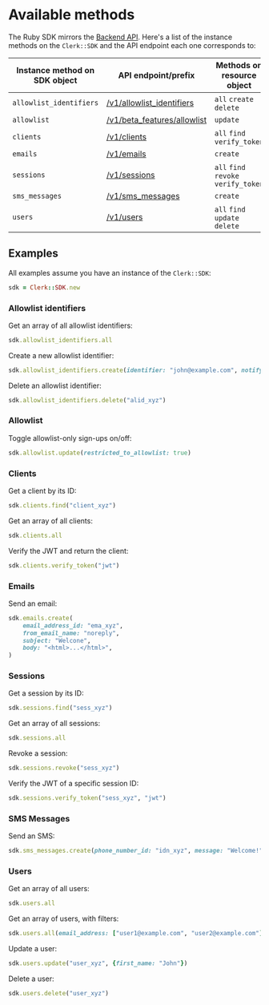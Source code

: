 # Available methods

The Ruby SDK mirrors the [Backend API](../../). Here's a list of the instance methods on the `Clerk::SDK` and the API endpoint each one corresponds to:

| Instance method on SDK object | API endpoint/prefix                                          | Methods on resource object           |
| ----------------------------- | ------------------------------------------------------------ | ------------------------------------ |
| `allowlist_identifiers`       | [/v1/allowlist\_identifiers](../../allowlist-identifiers.md) | `all` `create` `delete`              |
| `allowlist`                   | [/v1/beta\_features/allowlist](../../beta-features/)         | `update`                             |
| `clients`                     | [/v1/clients](../../clients.md)                              | `all` `find` `verify_token`          |
| `emails`                      | [/v1/emails](../../emails.md)                                | `create`                             |
| `sessions`                    | [/v1/sessions](../../sessions.md)                            | `all` `find` `revoke` `verify_token` |
| `sms_messages`                | [/v1/sms\_messages](../../sms-messages.md)                   | `create`                             |
| `users`                       | [/v1/users](../../users.md)                                  | `all` `find` `update` `delete`       |

## Examples

All examples assume you have an instance of the `Clerk::SDK`:

```ruby
sdk = Clerk::SDK.new
```

### Allowlist identifiers

Get an array of all allowlist identifiers:

```ruby
sdk.allowlist_identifiers.all
```

Create a new allowlist identifier:

```ruby
sdk.allowlist_identifiers.create(identifier: "john@example.com", notify: true)
```

Delete an allowlist identifier:

```ruby
sdk.allowlist_identifiers.delete("alid_xyz")
```

### Allowlist

Toggle allowlist-only sign-ups on/off:

```ruby
sdk.allowlist.update(restricted_to_allowlist: true)
```

### Clients

Get a client by its ID:

```ruby
sdk.clients.find("client_xyz")
```

Get an array of all clients:

```ruby
sdk.clients.all
```

Verify the JWT and return the client:

```ruby
sdk.clients.verify_token("jwt")
```

### Emails

Send an email:

```ruby
sdk.emails.create(
    email_address_id: "ema_xyz", 
    from_email_name: "noreply", 
    subject: "Welcone",
    body: "<html>...</html>",
)
```

### Sessions

Get a session by its ID:

```ruby
sdk.sessions.find("sess_xyz")
```

Get an array of all sessions:

```ruby
sdk.sessions.all
```

Revoke a session:

```ruby
sdk.sessions.revoke("sess_xyz")
```

Verify the JWT of a specific session ID:

```ruby
sdk.sessions.verify_token("sess_xyz", "jwt")
```

### SMS Messages

Send an SMS:

```ruby
sdk.sms_messages.create(phone_number_id: "idn_xyz", message: "Welcome!")
```

### Users

Get an array of all users:

```ruby
sdk.users.all
```

Get an array of users, with filters:

```ruby
sdk.users.all(email_address: ["user1@example.com", "user2@example.com"])
```

Update a user:

```ruby
sdk.users.update("user_xyz", {first_name: "John"})
```

Delete a user:

```ruby
sdk.users.delete("user_xyz")
```

